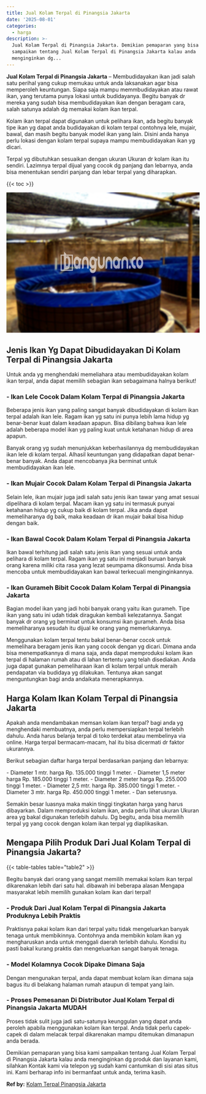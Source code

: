 ```yaml
---
title: Jual Kolam Terpal di Pinangsia Jakarta
date: '2025-08-01'
categories:
  - harga
description: >-
  Jual Kolam Terpal di Pinangsia Jakarta. Demikian pemaparan yang bisa kami
  sampaikan tentang Jual Kolam Terpal di Pinangsia Jakarta kalau anda
  menginginkan dg...
---
```


**Jual Kolam Terpal di Pinangsia Jakarta** – Membudidayakan ikan jadi salah satu perihal yang cukup memukau untuk anda laksanakan agar bisa memperoleh keuntungan. Siapa saja mampu memmbudidayakan atau rawat ikan, yang terutama punya lokasi untuk budidayanya. Begitu banyak dr mereka yang sudah bisa membudidayakan ikan dengan beragam cara, salah satunya adalah dg memakai kolam ikan terpal.

Kolam ikan terpal dapat digunakan untuk pelihara ikan, ada begitu banyak tipe ikan yg dapat anda budidayakan di kolam terpal contohnya lele, mujair, bawal, dan masih begitu banyak model ikan yang lain. Disini anda hanya perlu lokasi dengan kolam terpal supaya mampu membudidayakan ikan yg dicari.

Terpal yg dibutuhkan sesuaikan dengan ukuran Ukuran dr kolam ikan itu sendiri. Lazimnya terpal dijual yang cocok dg panjang dan lebarnya, anda bisa menentukan sendiri panjang dan lebar terpal yang diharapkan.

{{< toc >}}

![Jual Kolam Terpal di Pinangsia Jakarta](/images/jual-kolam-terpal-34.png)

## Jenis Ikan Yg Dapat Dibudidayakan Di Kolam Terpal di Pinangsia Jakarta

Untuk anda yg menghendaki memeliahara atau membudidayakan kolam ikan terpal, anda dapat memilih sebagian ikan sebagaimana halnya berikut!

### \- Ikan Lele Cocok Dalam Kolam Terpal di Pinangsia Jakarta

Beberapa jenis ikan yang paling sangat banyak dibudidayakan di kolam ikan terpal adalah ikan lele. Ragam ikan yg satu ini punya lebih lama hidup yg benar-benar kuat dalam keadaan apapun. Bisa dibilang bahwa ikan lele adalah beberapa model ikan yg paling kuat untuk ketahanan hidup di area apapun.

Banyak orang yg sudah menunjukkan keberhasilannya dg membudidayakan ikan lele di kolam terpal. Alhasil keuntungan yang didapatkan dapat benar-benar banyak. Anda dapat mencobanya jika berminat untuk membudidayakan ikan lele.

### \- Ikan Mujair Cocok Dalam Kolam Terpal di Pinangsia Jakarta

Selain lele, ikan mujair juga jadi salah satu jenis ikan tawar yang amat sesuai dipelihara di kolam terpal. Macam ikan yg satu ini termasuk punyai ketahanan hidup yg cukup baik di kolam terpal. Jika anda dapat memeliharanya dg baik, maka keadaan dr ikan mujair bakal bisa hidup dengan baik.

### \- Ikan Bawal Cocok Dalam Kolam Terpal di Pinangsia Jakarta

Ikan bawal terhitung jadi salah satu jenis ikan yang sesuai untuk anda pelihara di kolam terpal. Ragam ikan yg satu ini menjadi buruan banyak orang karena miliki cita rasa yang lezat seumpama dikonsumsi. Anda bisa mencoba untuk membudidayakan kan bawal terkecuali menginginkannya.

### \- Ikan Gurameh Bibit Cocok Dalam Kolam Terpal di Pinangsia Jakarta

Bagian model ikan yang jadi hobi banyak orang yaitu ikan gurameh. Tipe ikan yang satu ini udah tidak diragukan kembali kelezatannya. Sangat banyak dr orang yg berminat untuk konsumsi ikan gurameh. Anda bisa memeliharanya sesudah itu dijual ke orang yang memerlukannya.

Menggunakan kolam terpal tentu bakal benar-benar cocok untuk memelihara beragam jenis ikan yang cocok dengan yg dicari. Dimana anda bisa menempatkannya di mana saja, anda dapat memproduksi kolam ikan terpal di halaman rumah atau di lahan tertentu yang telah disediakan. Anda juga dapat gunakan pemeliharaan ikan di kolam terpal untuk meraih pendapatan via budidaya yg dilakukan. Tentunya akan sangat menguntungkan bagi anda andaikata menerapkannya.

## Harga Kolam Ikan Kolam Terpal di Pinangsia Jakarta

Apakah anda mendambakan memsan kolam ikan terpal? bagi anda yg menghendaki membuatnya, anda perlu mempersiapkan terpal terlebih dahulu. Anda harus belanja terpal di toko terdekat atau membelinya via online. Harga terpal bermacam-macam, hal itu bisa dicermati dr faktor ukurannya.

Berikut sebagian daftar harga terpal berdasarkan panjang dan lebarnya:

\- Diameter 1 mtr. harga Rp. 135.000 tinggi 1 meter. - Diameter 1,5 meter harga Rp. 185.000 tinggi 1 meter. - Diameter 2 meter harga Rp. 255.000 tinggi 1 meter. - Diameter 2,5 mtr. harga Rp. 385.000 tinggi 1 meter. - Diameter 3 mtr. harga Rp. 450.000 tinggi 1 meter. - Dan seterusnya.

Semakin besar luasnya maka makin tinggi tingkatan harga yang harus dibayarkan. Dalam memproduksi kolam ikan, anda perlu lihat ukuran Ukuran area yg bakal digunakan terlebih dahulu. Dg begitu, anda bisa memilih terpal yg yang cocok dengan kolam ikan terpal yg diaplikasikan.

## Mengapa Pilih Produk Dari Jual Kolam Terpal di Pinangsia Jakarta?

{{< table-tables table="table2" >}}

Begitu banyak dari orang yang sangat memilih memakai kolam ikan terpal dikarenakan lebih dari satu hal. dibawah ini beberapa alasan Mengapa masyarakat lebih memilih gunakan kolam ikan dari terpal!

### \- Produk Dari Jual Kolam Terpal di Pinangsia Jakarta Produknya Lebih Praktis

Praktisnya pakai kolam ikan dari terpal yaitu tidak mengeluarkan banyak tenaga untuk membikinnya. Contohnya anda membikin kolam ikan yg mengharuskan anda untuk menggali daerah terlebih dahulu. Kondisi itu pasti bakal kurang praktis dan mengeluarkan sangat banyak tenaga.

### \- Model Kolamnya Cocok Dipake Dimana Saja

Dengan mengunakan terpal, anda dapat membuat kolam ikan dimana saja bagus itu di belakang halaman rumah ataupun di tempat yang lain.

### \- Proses Pemesanan Di Distributor Jual Kolam Terpal di Pinangsia Jakarta MUDAH

Proses tidak sulit juga jadi satu-satunya keunggulan yang dapat anda peroleh apabila menggunakan kolam ikan terpal. Anda tidak perlu capek-capek di dalam melacak terpal dikarenakan mampu ditemukan dimanapun anda berada.

Demikian pemaparan yang bisa kami sampaikan tentang Jual Kolam Terpal di Pinangsia Jakarta kalau anda menginginkan dg produk dan layanan kami, silahkan Kontak kami via telepon yg sudah kami cantumkan di sisi atas situs ini. Kami berharap info ini bermanfaat untuk anda, terima kasih.

**Ref by:** [Kolam Terpal Pinangsia Jakarta](https://id.wikipedia.org/wiki/Kolam)
